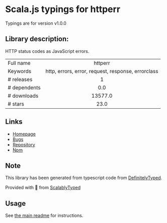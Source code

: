 
# Scala.js typings for httperr

Typings are for version v1.0.0

## Library description:
HTTP status codes as JavaScript errors.

|                    |                 |
| ------------------ | :-------------: |
| Full name          | httperr |
| Keywords           | http, errors, error, request, response, errorclass |
| # releases         | 1 |
| # dependents       | 0.0 |
| # downloads        | 13577.0 |
| # stars            | 23.0 |

## Links
- [Homepage](https://github.com/pluma/httperr)
- [Bugs](https://github.com/pluma/httperr/issues)
- [Repository](https://github.com/pluma/httperr)
- [Npm](https://www.npmjs.com/package/httperr)
    


## Note
This library has been generated from typescript code from [DefinitelyTyped](https://definitelytyped.org).

Provided with :purple_heart: from [ScalablyTyped](https://github.com/oyvindberg/ScalablyTyped)

## Usage
See [the main readme](../../readme.md) for instructions.


